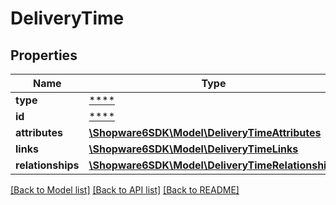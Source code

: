 # DeliveryTime

## Properties
Name | Type | Description | Notes
------------ | ------------- | ------------- | -------------
**type** | [****](.md) |  | [optional] 
**id** | [****](.md) |  | [optional] 
**attributes** | [**\Shopware6SDK\Model\DeliveryTimeAttributes**](DeliveryTimeAttributes.md) |  | [optional] 
**links** | [**\Shopware6SDK\Model\DeliveryTimeLinks**](DeliveryTimeLinks.md) |  | [optional] 
**relationships** | [**\Shopware6SDK\Model\DeliveryTimeRelationships**](DeliveryTimeRelationships.md) |  | [optional] 

[[Back to Model list]](../../README.md#documentation-for-models) [[Back to API list]](../../README.md#documentation-for-api-endpoints) [[Back to README]](../../README.md)

